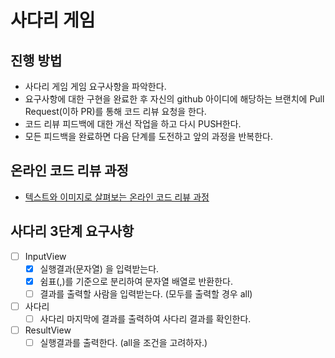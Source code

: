 # 사다리 게임
## 진행 방법
* 사다리 게임 게임 요구사항을 파악한다.
* 요구사항에 대한 구현을 완료한 후 자신의 github 아이디에 해당하는 브랜치에 Pull Request(이하 PR)를 통해 코드 리뷰 요청을 한다.
* 코드 리뷰 피드백에 대한 개선 작업을 하고 다시 PUSH한다.
* 모든 피드백을 완료하면 다음 단계를 도전하고 앞의 과정을 반복한다.

## 온라인 코드 리뷰 과정
* [텍스트와 이미지로 살펴보는 온라인 코드 리뷰 과정](https://github.com/nextstep-step/nextstep-docs/tree/master/codereview)

## 사다리 3단계 요구사항
- [ ] InputView 
  - [x] 실행결과(문자열) 을 입력받는다.
  - [x] 쉼표(,)를 기준으로 분리하여 문자열 배열로 반환한다.
  - [ ] 결과를 출력할 사람을 입력받는다. (모두를 출력할 경우 all)
- [ ] 사다리
  - [ ] 사다리 마지막에 결과를 출력하여 사다리 결과를 확인한다.
- [ ] ResultView
  - [ ] 실행결과를 출력한다. (all을 조건을 고려하자.)